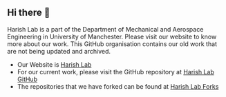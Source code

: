 ## Hi there 👋

<!--

**Here are some ideas to get you started:**

🙋‍♀️ A short introduction - what is your organization all about?
🌈 Contribution guidelines - how can the community get involved?
👩‍💻 Useful resources - where can the community find your docs? Is there anything else the community should know?
🍿 Fun facts - what does your team eat for breakfast?
🧙 Remember, you can do mighty things with the power of [Markdown](https://docs.github.com/github/writing-on-github/getting-started-with-writing-and-formatting-on-github/basic-writing-and-formatting-syntax)
-->

Harish Lab is a part of the Department of Mechanical and Aerospace Engineering in University of Manchester. Please visit our website to know more about our work. This GitHub organisation contains our old work that are not being updated and archived. 
- Our Website is [Harish Lab](https://www.harishlab.com)
- For our current work, please visit the GitHub repository at [Harish Lab GitHub](https://github.com/Harish-Research-Lab)
- The repositories that we have forked can be found at [Harish Lab Forks](https://github.com/Harish-Research-Lab-Forks)
